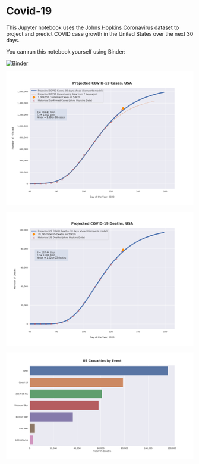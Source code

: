 # Covid-19

This Jupyter notebook uses the [Johns Hopkins Coronavirus dataset](https://github.com/CSSEGISandData/COVID-19/blob/master/README.md) to project and predict COVID case growth in the United States over the next 30 days.

You can run this notebook yourself using Binder:

[![Binder](https://mybinder.org/badge_logo.svg)](https://mybinder.org/v2/gh/bws428/covid-19/master?filepath=covid-projections.nbconvert.ipynb)

![Projected Cases plot](https://raw.githubusercontent.com/bws428/covid-19/master/charts/covid-5.9.20.png)

![Projected Deaths plot](https://raw.githubusercontent.com/bws428/covid-19/master/charts/covid-deaths-5.9.20.png)

![Casualties plot](https://raw.githubusercontent.com/bws428/covid-19/master/charts/casualties.png)

